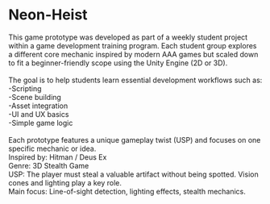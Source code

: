 # Neon-Heist<br/>
This game prototype was developed as part of a weekly student project within a game development training program. Each student group explores a different core mechanic inspired by modern AAA games but scaled down to fit a beginner-friendly scope using the Unity Engine (2D or 3D).<br/>
<br/>
The goal is to help students learn essential development workflows such as:<br/>
  -Scripting<br/>
  -Scene building<br/>
  -Asset integration<br/>
  -UI and UX basics<br/>
  -Simple game logic<br/>
<br/>
Each prototype features a unique gameplay twist (USP) and focuses on one specific mechanic or idea.<br/>
Inspired by: Hitman / Deus Ex<br/>
Genre: 3D Stealth Game<br/>
USP: The player must steal a valuable artifact without being spotted. Vision cones and lighting play a key role.<br/>
Main focus: Line-of-sight detection, lighting effects, stealth mechanics.<br/>
